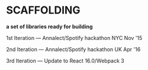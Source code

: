 SCAFFOLDING
===========

**a set of libraries ready for building**

1st Iteration — Annalect/Spotify hackathon NYC Nov '15

2nd Iteration  — Annalect/Spotify hackathon UK Apr '16

3rd Iteration — Update to React 16.0/Webpack 3
